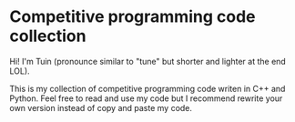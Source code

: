 # Competitive programming code collection

Hi! I'm Tuin (pronounce similar to "tune" but shorter and lighter at the end LOL).

This is my collection of competitive programming code writen in C++ and Python. Feel free to read and use my code but I recommend rewrite your own version instead of copy and paste my code.
